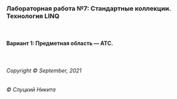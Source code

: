 ### Лабораторная работа №7:  Стандартные коллекции. Технология LINQ 
&nbsp;
#### Вариант 1: Предметная область — АТС.

&nbsp;  
###### Copyright ©  September, 2021
###### © Слуцкий Никита